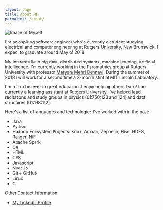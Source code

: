 ```yaml
---
layout: page
title: About Me
permalink: /about/
---
```


![Image of Myself](../assets/images/homepage/profile-pic.jpg)

I'm an aspiring software engineer who's currently a student studying electrical and computer engineering at Rutgers University, New Brunswick. I expect to graduate around May of 2018.

My interests lie in big data, distributed systems, machine learning, artificial intelligence. I'm currently working in the Paramathics group at Rutgers University with professor [Maryam Mehri Dehnavi](http://www.rci.rutgers.edu/~mm2366/). During the summer of 2018 I will work for a second time a 3-month stint at MIT Lincoln Laboratory.

I'm a firm believer in great education. I enjoy helping others learn! I am currently a [learning assistant at Rutgers University](https://rlc.rutgers.edu/services/learning-assistant-program). I've helped lead recitations and study groups in physics (01:750:123 and 124) and data structures (01:198:112).

Here's a list of languages and technologies I've worked with in the past:

- Java
- Python
- Hadoop Ecosystem Projects: Knox, Ambari, Zeppelin, Hive, HDFS, Ranger, NiFi
- Apache Spark
- C#
- HTML
- CSS
- Javascript
- Node.js
- Git + GitHub
- Linux
- C

Other Contact Information:

- [My LinkedIn Profile](https://www.linkedin.com/pub/zac-blanco/9a/2a6/8a9)


